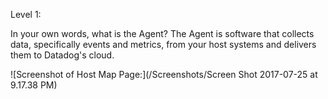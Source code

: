 Level 1:

In your own words, what is the Agent?
  The Agent is software that collects data, specifically events and metrics, from your host systems and delivers them to Datadog's cloud. 

![Screenshot of Host Map Page:](/Screenshots/Screen Shot 2017-07-25 at 9.17.38 PM)